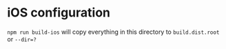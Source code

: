 # iOS configuration

`npm run build-ios` will copy everything in this directory to `build.dist.root` or `--dir=?`